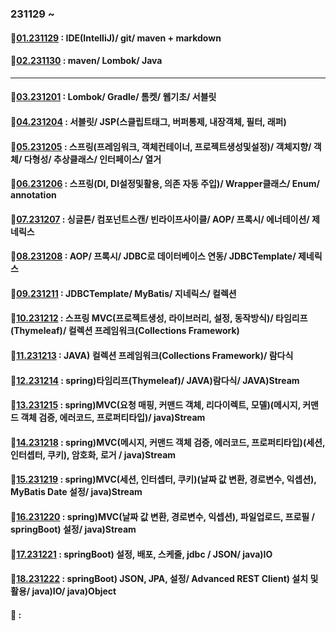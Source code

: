 ### 231129 ~

#### 📖[01.231129](https://github.com/dkumylove/spring_practice/blob/main/%EC%88%98%EC%97%85%EC%A0%95%EB%A6%AC/231129.md) : IDE(IntelliJ)/ git/ maven + markdown

#### 📖[02.231130](https://github.com/dkumylove/spring_practice/blob/main/%EC%88%98%EC%97%85%EC%A0%95%EB%A6%AC/231130.md) : maven/ Lombok/ Java

-----

#### 📖[03.231201](https://github.com/dkumylove/spring_practice/blob/main/%EC%88%98%EC%97%85%EC%A0%95%EB%A6%AC/231201.md) : Lombok/ Gradle/ 톰켓/ 웹기초/ 서블릿
#### 📖[04.231204](https://github.com/dkumylove/spring_practice/blob/main/%EC%88%98%EC%97%85%EC%A0%95%EB%A6%AC/231204.md) : 서블릿/ JSP(스클립트태그, 버퍼통제, 내장객체, 필터, 래퍼)
#### 📖[05.231205](https://github.com/dkumylove/spring_practice/blob/main/%EC%88%98%EC%97%85%EC%A0%95%EB%A6%AC/231205.md) : 스프링(프레임워크, 객체컨테이너, 프로젝트생성및설정)/ 객체지향/ 객체/ 다형성/ 추상클래스/ 인터페이스/ 열거
#### 📖[06.231206](https://github.com/dkumylove/spring_practice/blob/main/%EC%88%98%EC%97%85%EC%A0%95%EB%A6%AC/231206.md) : 스프링(DI, DI설정및활용, 의존 자동 주입)/ Wrapper클래스/ Enum/ annotation
#### 📖[07.231207](https://github.com/dkumylove/spring_practice/blob/main/%EC%88%98%EC%97%85%EC%A0%95%EB%A6%AC/231207.md) : 싱글톤/ 컴포넌트스캔/ 빈라이프사이클/ AOP/ 프록시/ 에너테이션/ 제네릭스
#### 📖[08.231208](https://github.com/dkumylove/spring_practice/blob/main/%EC%88%98%EC%97%85%EC%A0%95%EB%A6%AC/231208.md) : AOP/ 프록시/ JDBC로 데이터베이스 연동/ JDBCTemplate/ 제네릭스
#### 📖[09.231211](https://github.com/dkumylove/spring_practice/blob/main/%EC%88%98%EC%97%85%EC%A0%95%EB%A6%AC/231211.md) : JDBCTemplate/ MyBatis/ 지네릭스/ 컬렉션
#### 📖[10.231212](https://github.com/dkumylove/spring_practice/blob/main/%EC%88%98%EC%97%85%EC%A0%95%EB%A6%AC/231212.md) : 스프링 MVC(프로젝트생성, 라이브러리, 설정, 동작방식)/ 타임리프(Thymeleaf)/ 컬렉션 프레임워크(Collections Framework)
#### 📖[11.231213](https://github.com/dkumylove/spring_practice/blob/main/%EC%88%98%EC%97%85%EC%A0%95%EB%A6%AC/231213.md) : JAVA) 컬렉션 프레임워크(Collections Framework)/ 람다식
#### 📖[12.231214](https://github.com/dkumylove/spring_practice/blob/main/%EC%88%98%EC%97%85%EC%A0%95%EB%A6%AC/231214.md) : spring)타임리프(Thymeleaf)/ JAVA)람다식/ JAVA)Stream
#### 📖[13.231215](https://github.com/dkumylove/spring_practice/blob/main/%EC%88%98%EC%97%85%EC%A0%95%EB%A6%AC/231215.md) : spring)MVC(요청 매핑, 커맨드 객체, 리다이렉트, 모델)(메시지, 커맨드 객체 검증, 에러코드, 프로퍼티타입)/ java)Stream
#### 📖[14.231218](https://github.com/dkumylove/spring_practice/blob/main/%EC%88%98%EC%97%85%EC%A0%95%EB%A6%AC/231218.md) : spring)MVC(메시지, 커맨드 객체 검증, 에러코드, 프로퍼티타입)(세션, 인터셉터, 쿠키), 암호화, 로거 / java)Stream
#### 📖[15.231219](https://github.com/dkumylove/spring_practice/blob/main/%EC%88%98%EC%97%85%EC%A0%95%EB%A6%AC/231219.md) : spring)MVC(세션, 인터셉터, 쿠키)(날짜 값 변환, 경로변수, 익셉션), MyBatis Date 설정/ java)Stream
#### 📖[16.231220](https://github.com/dkumylove/spring_practice/blob/main/%EC%88%98%EC%97%85%EC%A0%95%EB%A6%AC/231220.md) : spring)MVC(날짜 값 변환, 경로변수, 익셉션), 파일업로드, 프로필 / springBoot) 설정/ java)Stream
#### 📖[17.231221](https://github.com/dkumylove/spring_practice/blob/main/%EC%88%98%EC%97%85%EC%A0%95%EB%A6%AC/231221.md) : springBoot) 설정, 배포, 스케줄, jdbc / JSON/ java)IO
#### 📖[18.231222](https://github.com/dkumylove/spring_practice/blob/main/%EC%88%98%EC%97%85%EC%A0%95%EB%A6%AC/231222.md) : springBoot) JSON, JPA, 설정/ Advanced REST Client) 설치 및 활용/ java)IO/ java)Object
#### 📖[]() : 